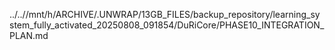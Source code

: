 ../..//mnt/h/ARCHIVE/.UNWRAP/13GB_FILES/backup_repository/learning_system_fully_activated_20250808_091854/DuRiCore/PHASE10_INTEGRATION_PLAN.md